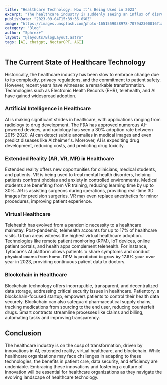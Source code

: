 ```yaml
---
title: "Healthcare Technology: How It’s Being Used in 2023"
excerpt: "The healthcare industry is suddenly seeing an influx of disruptive technology"
publishDate: "2023-09-04T15:39:36.050Z"
image: "https://images.unsplash.com/photo-1651559038978-7079d2300016?ixlib=rb-4.0.3&ixid=M3wxMjA3fDB8MHxwaG90by1wYWdlfHx8fGVufDB8fHx8fA%3D%3D&auto=format&fit=crop&w=1470&q=80"
category: "Blog"
author: "Sphrex+"
layout: "@layouts/BlogLayout.astro"
tags: [AI, chatgpt, NectarGPT, AGI]
---
```


<h2 id="the-current-state-of-healthcare-technology">The Current State of Healthcare Technology</h2>
<p>Historically, the healthcare industry has been slow to embrace change due to its complexity, privacy regulations, and the commitment to patient safety. However, recent years have witnessed a remarkable transformation. Technologies such as Electronic Health Records (EHR), telehealth, and AI have gained widespread adoption.</p>
<h3 id="artificial-intelligence-in-healthcare">Artificial Intelligence in Healthcare</h3>
<p>AI is making significant strides in healthcare, with applications ranging from radiology to drug development. The FDA has approved numerous AI-powered devices, and radiology has seen a 30% adoption rate between 2015-2020. AI can detect subtle anomalies in medical images and even predict diseases like Alzheimer&#39;s. Moreover, AI is expediting drug development, reducing costs, and predicting drug toxicity.</p>
<h3 id="extended-reality-ar-vr-mr-in-healthcare">Extended Reality (AR, VR, MR) in Healthcare</h3>
<p>Extended reality offers new opportunities for clinicians, medical students, and patients. VR is being used to treat mental health disorders, helping patients confront phobias and anxiety in controlled environments. Medical students are benefiting from VR training, reducing learning time by up to 30%. AR is assisting surgeons during operations, providing real-time 3D images for precision surgeries. VR may even replace anesthetics for minor procedures, improving patient experience.</p>
<h3 id="virtual-healthcare">Virtual Healthcare</h3>
<p>Telehealth has evolved from a pandemic necessity to a healthcare mainstay. Post-pandemic, telehealth accounts for up to 17% of healthcare visits. Urban areas witness the highest virtual healthcare adoption. Technologies like remote patient monitoring (RPM), IoT devices, online patient portals, and health apps complement telehealth. For instance, Tytocare&#39;s AI platform allows patients to share symptoms and conduct physical exams from home. RPM is predicted to grow by 17.8% year-over-year in 2023, providing continuous patient data to doctors.</p>
<h3 id="blockchain-in-healthcare">Blockchain in Healthcare</h3>
<p>Blockchain technology offers incorruptible, transparent, and decentralized data storage, addressing critical security issues in healthcare. Patientory, a blockchain-focused startup, empowers patients to control their health data securely. Blockchain can also safeguard pharmaceutical supply chains, tracking medications from sourcing to the end user, reducing counterfeit drugs. Smart contracts streamline processes like claims and billing, automating tasks and improving transparency.</p>
<h2 id="conclusion">Conclusion</h2>
<p>The healthcare industry is on the cusp of transformation, driven by innovations in AI, extended reality, virtual healthcare, and blockchain. While healthcare organizations may face challenges in adapting to these technologies, the benefits in patient care, data security, and efficiency are undeniable. Embracing these innovations and fostering a culture of innovation will be essential for healthcare organizations as they navigate the evolving landscape of healthcare technology.</p>